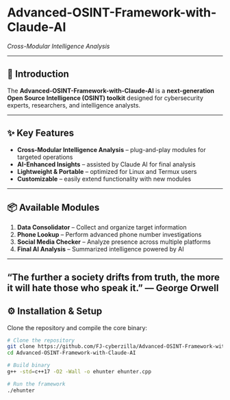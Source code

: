 # Advanced-OSINT-Framework-with-Claude-AI  
*Cross-Modular Intelligence Analysis*  

---

## 📖 Introduction
The **Advanced-OSINT-Framework-with-Claude-AI** is a **next-generation Open Source Intelligence (OSINT) toolkit** designed for cybersecurity experts, researchers, and intelligence analysts.  
  

---

## ✨ Key Features
- **Cross-Modular Intelligence Analysis** – plug-and-play modules for targeted operations  
- **AI-Enhanced Insights** – assisted by Claude AI for final analysis  
- **Lightweight & Portable** – optimized for Linux and Termux users  
- **Customizable** – easily extend functionality with new modules  

---

## 📦 Available Modules
1. **Data Consolidator** – Collect and organize target information  
2. **Phone Lookup** – Perform advanced phone number investigations  
3. **Social Media Checker** – Analyze presence across multiple platforms  
4. **Final AI Analysis** – Summarized intelligence powered by AI  

---
“The further a society drifts from truth, the more it will hate those who speak it.” — George Orwell
---

## ⚙️ Installation & Setup
Clone the repository and compile the core binary:  

```bash
# Clone the repository
git clone https://github.com/FJ-cyberzilla/Advanced-OSINT-Framework-with-Claude-AI.git
cd Advanced-OSINT-Framework-with-Claude-AI

# Build binary
g++ -std=c++17 -O2 -Wall -o ehunter ehunter.cpp

# Run the framework
./ehunter






